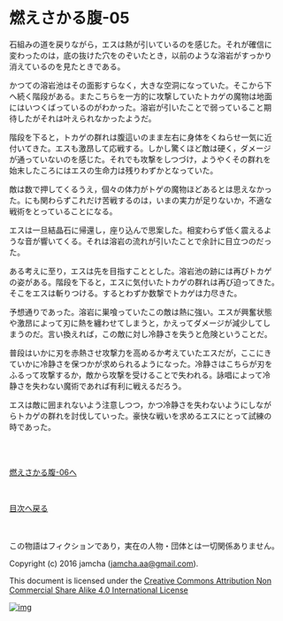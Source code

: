 # 燃えさかる腹-05

石組みの道を戻りながら，エスは熱が引いているのを感じた。それが確信に  
変わったのは，底の抜けた穴をのぞいたとき，以前のような溶岩がすっかり  
消えているのを見たときである。  

かつての溶岩池はその面影すらなく，大きな空洞になっていた。そこから下  
へ続く階段がある。またこちらを一方的に攻撃していたトカゲの魔物は地面  
にはいつくばっているのがわかった。溶岩が引いたことで弱っていること期  
待したがそれは叶えられなかったようだ。  

階段を下ると，トカゲの群れは腹這いのまま左右に身体をくねらせ一気に近  
付いてきた。エスも激昂して応戦する。しかし驚くほど敵は硬く，ダメージ  
が通っていないのを感じた。それでも攻撃をしつづけ，ようやくその群れを  
始末したころにはエスの生命力は残りわずかとなっていた。  

敵は数で押してくるうえ，個々の体力がトゲの魔物ほどあるとは思えなかっ  
た。にも関わらずこれだけ苦戦するのは，いまの実力が足りないか，不適な  
戦術をとっていることになる。  

エスは一旦結晶石に帰還し，座り込んで思案した。相変わらず低く震えるよ  
うな音が響いてくる。それは溶岩の流れが引いたことで余計に目立つのだっ  
た。  

ある考えに至り，エスは先を目指すこととした。溶岩池の跡には再びトカゲ  
の姿がある。階段を下ると，エスに気付いたトカゲの群れは再び迫ってきた。  
そこをエスは斬りつける。するとわずか数撃でトカゲは力尽きた。  

予想通りであった。溶岩に巣喰っていたこの敵は熱に強い。エスが興奮状態  
や激昂によって刃に熱を纏わせてしまうと，かえってダメージが減少してし  
まうのだ。言い換えれば，この敵に対し冷静さを失うと危険ということだ。  

普段はいかに刃を赤熱させ攻撃力を高めるか考えていたエスだが，ここにき  
ていかに冷静さを保つかが求められるようになった。冷静さはこちらが刃を  
ふるって攻撃するか，敵から攻撃を受けることで失われる。詠唱によって冷  
静さを失わない魔術であれば有利に戦えるだろう。  

エスは敵に囲まれないよう注意しつつ，かつ冷静さを失わないようにしなが  
らトカゲの群れを討伐していった。豪快な戦いを求めるエスにとって試練の  
時であった。  

<br>  
<br>  

[燃えさかる腹-06へ](https://github.com/jamcha-aa/EbonyBlades/blob/master/articles/meltystomach/06.md)  

<br>  

[目次へ戻る](https://github.com/jamcha-aa/EbonyBlades/blob/master/README.md)  

<br>  
<br>  
この物語はフィクションであり，実在の人物・団体とは一切関係ありません。  

Copyright (c) 2016 jamcha (jamcha.aa@gmail.com).  

This document is licensed under the [Creative Commons Attribution Non Commercial Share Alike 4.0 International License](http://creativecommons.org/licenses/by-nc-sa/4.0/deed)  

[![img](http://i.creativecommons.org/l/by-nc-sa/3.0/80x15.png)](http://creativecommons.org/licenses/by-nc-sa/4.0/deed)